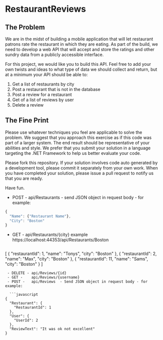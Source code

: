 RestaurantReviews
=================

The Problem
--------------
We are in the midst of building a mobile application that will let restaurant patrons rate the restaurant in which they are eating. As part of the build, we need to develop a web API that will accept and store the ratings and other sundry data from a publicly accessible interface. 

For this project, we would like you to build this API. Feel free to add your own twists and ideas to what type of data we should collect and return, but at a minimum your API should be able to:

1. Get a list of restaurants by city
2. Post a restaurant that is not in the database
3. Post a review for a restaurant
4. Get of a list of reviews by user
5. Delete a review

The Fine Print
--------------
Please use whatever techniques you feel are applicable to solve the problem. We suggest that you approach this exercise as if this code was part of a larger system. The end result should be representative of your abilities and style.  We prefer that you submit your solution in a language targeting the .NET Framework to help us better evaluate your code.

Please fork this repository. If your solution involves code auto generated by a development  tool, please commit it separately from your own work.  When you have completed your solution, please issue a pull request to notify us that you are ready.

Have fun.


 - POST -   api/Restaurants - send JSON object in request body - for example: 
  ```javascript
{
	"Name": {"Restaurant Name"},
	"City": "Boston"
}
  ```
 - GET -    api/Restaurants/{city}
     example 
     https://localhost:44353/api/Restaurants/Boston
    ```javascript
[
    {
        "restaurantId": 1,
        "name": "Tonys",
        "city": "Boston"
    },
    {
        "restaurantId": 2,
        "name": "Max",
        "city": "Boston"
    },
    {
        "restaurantId": 11,
        "name": "Sams",
        "city": "Boston"
    }
]
```
 - DELETE - api/Reviews/{id}
 - GET -    api/Reviews/{username}
 - POST -   api/Reviews  - Send JSON object in request body - for example: 
  
  ```javascript
{
  "Restaurant": {
    "RestaurantId": 1
  },
  "User": {
    "UserId": 2
  },
  "ReviewText": "It was ok not excellent"
}
  ```
    
  
